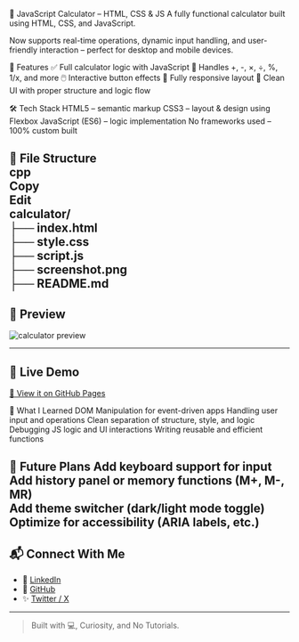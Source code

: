 🧮 JavaScript Calculator – HTML, CSS & JS
A fully functional calculator built using HTML, CSS, and JavaScript.

Now supports real-time operations, dynamic input handling, and user-friendly interaction – perfect for desktop and mobile devices.

🌟 Features
✅ Full calculator logic with JavaScript
🔢 Handles +, -, ×, ÷, %, 1/x, and more
🖱️ Interactive button effects
📱 Fully responsive layout
🧠 Clean UI with proper structure and logic flow

🛠️ Tech Stack
HTML5 – semantic markup
CSS3 – layout & design using Flexbox
JavaScript (ES6) – logic implementation
No frameworks used – 100% custom built

📁 File Structure
<br>
cpp
<br>
Copy
<br>
Edit
<br>
calculator/
<br>
├── index.html
<br>
├── style.css
<br>
├── script.js
<br>
├── screenshot.png   
├── README.md 
<br>
--------------

## 📸 Preview
![calculator preview](screenshot.png)

---

## 🚀 Live Demo
[🔗 View it on GitHub Pages](https://codevory.github.io/calculator-ui-html-css)


🧠 What I Learned
DOM Manipulation for event-driven apps
Handling user input and operations
Clean separation of structure, style, and logic
Debugging JS logic and UI interactions
Writing reusable and efficient functions

📌 Future Plans
Add keyboard support for input<br>
Add history panel or memory functions (M+, M-, MR) <br>
Add theme switcher (dark/light mode toggle) <br>
Optimize for accessibility (ARIA labels, etc.) <br>
---

## 📬 Connect With Me

- 💼 [LinkedIn](https://linkedin.com/in/shahijahan-pedhar)
- 🧠 [GitHub](https://github.com/codevory)
- ✨ [Twitter / X](https://x.com/shahijahanQ)

---

> Built with 💻, Curiosity, and No Tutorials.
